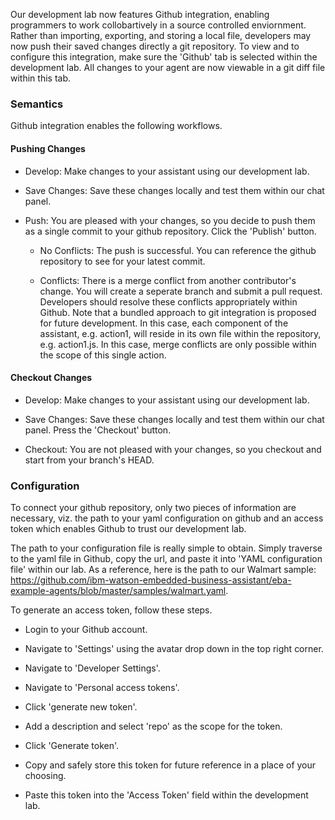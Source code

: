 Our development lab now features Github integration, enabling programmers to work collobartively in a source controlled enviornment. Rather than importing, exporting, and storing a local file, developers may now push their saved changes directly a git repository. To view and to configure this integration, make sure the 'Github' tab is selected within the development lab. All changes to your agent are now viewable in a git diff file within this tab.

### Semantics
Github integration enables the following workflows. 

#### Pushing Changes
- Develop: Make changes to your assistant using our development lab.

- Save Changes: Save these changes locally and test them within our chat panel.

- Push: You are pleased with your changes, so you decide to push them as a single commit to your github repository. Click the 'Publish' button.

    - No Conflicts: The push is successful. You can reference the github repository to see for your latest commit.

    - Conflicts: There is a merge conflict from another contributor's change. You will create a seperate branch and submit a pull request. Developers should resolve these conflicts appropriately within Github. Note that a bundled approach to git integration is proposed for future development. In this case, each component of the assistant, e.g. action1, will reside in its own file within the repository, e.g. action1.js. In this case, merge conflicts are only possible within the scope of this single action.


#### Checkout Changes
- Develop: Make changes to your assistant using our development lab.

- Save Changes: Save these changes locally and test them within our chat panel. Press the 'Checkout' button. 

- Checkout: You are not pleased with your changes, so you checkout and start from your branch's HEAD. 


### Configuration
To connect your github repository, only two pieces of information are necessary, viz. the path to your yaml configuration on github and an access token which enables Github to trust our development lab.

The path to your configuration file is really simple to obtain. Simply traverse to the yaml file in Github, copy the url, and paste it into 'YAML configuration file' within our lab. As a reference, here is the path to our Walmart sample: https://github.com/ibm-watson-embedded-business-assistant/eba-example-agents/blob/master/samples/walmart.yaml.

To generate an access token, follow these steps.

- Login to your Github account.

- Navigate to 'Settings' using the avatar drop down in the top right corner.

- Navigate to 'Developer Settings'.

- Navigate to 'Personal access tokens'.

- Click 'generate new token'.

- Add a description and select 'repo' as the scope for the token.

- Click 'Generate token'.

- Copy and safely store this token for future reference in a place of your choosing.

- Paste this token into the 'Access Token' field within the development lab.
